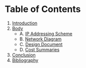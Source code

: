 # Table of Contents

1. [Introduction](Introduction.md)
2. [Body](Body.md)
   - A. [IP Addressing Scheme](Body.md#A.-ip-addressing-scheme)
   - B. [Network Diagram](Body.md##B.-Network-Diagrams)
   - C. [Design Document](Body.md##C.-Design-Document)
   - D. [Cost Summaries](Body.md##D.-Cost-Summaries)
3. [Conclusion](Conclusion.md)
4. [Bibliography](Bibliography.md)
